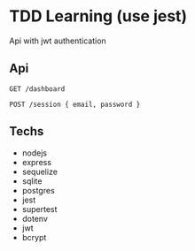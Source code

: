 # TDD Learning (use jest)

Api with jwt authentication

## Api

`GET /dashboard`

`POST /session { email, password }`

## Techs

- nodejs
- express
- sequelize
- sqlite
- postgres
- jest
- supertest
- dotenv
- jwt
- bcrypt